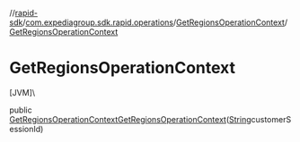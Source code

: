 //[rapid-sdk](../../../index.md)/[com.expediagroup.sdk.rapid.operations](../index.md)/[GetRegionsOperationContext](index.md)/[GetRegionsOperationContext](-get-regions-operation-context.md)

# GetRegionsOperationContext

[JVM]\

public [GetRegionsOperationContext](index.md)[GetRegionsOperationContext](-get-regions-operation-context.md)([String](https://docs.oracle.com/javase/8/docs/api/java/lang/String.html)customerSessionId)
